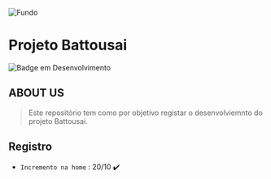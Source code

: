 ![Fundo](https://user-images.githubusercontent.com/113690864/196978290-4ba05fb7-ac22-413f-8b70-174c57443276.gif)
# Projeto Battousai

![Badge em Desenvolvimento](http://img.shields.io/static/v1?label=STATUS&message=EM%20DESENVOLVIMENTO&color=36DBEC&style=for-the-badge)

## ABOUT US
> Este repositório tem como por objetivo registar o desenvolviemnto do projeto Battousai.
  
## Registro
- `Incremento na home` : 20/10 ✔️

  
